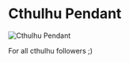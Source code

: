 # Cthulhu Pendant

![Cthulhu Pendant](https://cloud.githubusercontent.com/assets/3630693/14478299/cee67f96-0114-11e6-9dc6-c309e22c0a15.jpg)

For all cthulhu followers ;)
